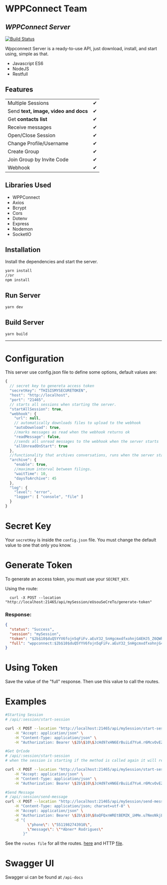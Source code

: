# WPPConnect Team
## _WPPConnect Server_

[![Build Status](https://travis-ci.org/joemccann/dillinger.svg?branch=master)](https://travis-ci.org/joemccann/dillinger)

Wppconnect Server is a ready-to-use API, just download, install, and start using, simple as that.

- Javascript ES6
- NodeJS
- Restfull

## Features

|                                                            |     |
| ---------------------------------------------------------- | --- |
| Multiple Sessions                                          | ✔ |
| Send **text, image, video and docs**                | ✔ |
| Get **contacts list** | ✔   |
| Receive messages                                            | ✔ |
| Open/Close Session                                        | ✔|
| Change Profile/Username                                         | ✔   |
| Create Group                                         | ✔ | 
| Join Group by Invite Code                                         | ✔ | 
| Webhook                                         | ✔ |

## Libraries Used

- WPPConnect
- Axios
- Bcrypt
- Cors
- Dotenv
- Express
- Nodemon
- SocketIO

## Installation

Install the dependencies and start the server.

```sh
yarn install
//or
npm install
```

## Run Server
```sh
yarn dev
```

## Build Server
```sh
yarn build
```

------

# Configuration

This server use config.json file to define some options, default values are:

```javascript
{
  // secret key to genereta access token
  "secretKey": "THISISMYSECURETOKEN", 
  "host": "http://localhost",
  "port": "21465",
  // starts all sessions when starting the server.
  "startAllSession": true,
  "webhook": {
    "url": null,
    // automatically downloads files to upload to the webhook
    "autoDownload": true,
    //marks messages as read when the webhook returns ok
    "readMessage": false,
    //sends all unread messages to the webhook when the server starts
    "allUnreadOnStart": true
  },
  //functionality that archives conversations, runs when the server starts
  "archive": {
    "enable": true,
    //maximum interval between filings.
    "waitTime": 10,
    "daysToArchive": 45
  },
  "log": {
    "level": "error",
    "logger": [ "console", "file" ]
  }
}
```

# Secret Key

Your `secretKey` is inside the `config.json` file. You must change the default value to one that only you know.

<!-- ![Peek 2021-03-25 09-33](https://user-images.githubusercontent.com/40338524/112473515-3b310a80-8d4d-11eb-94bb-ff409c91d9b8.gif) -->

# Generate Token

To generate an access token, you must use your `SECRET_KEY`.

Using the route:

```shell
  curl -X POST --location "http://localhost:21465/api/mySession/eUsouSeCreTo/generate-token"
```

### Response:

```json
{
  "status": "Success",
  "session": "mySession",
  "token": "$2b$10$duQ5YYV6fojn5qFiFv.aEuY32_SnHgcmxdfxohnjG4EHJ5_Z6QWhe",
  "full": "wppconnect:$2b$10$duQ5YYV6fojn5qFiFv.aEuY32_SnHgcmxdfxohnjG4EHJ5_Z6QWhe"
}
```

# Using Token

Save the value of the "full" response. Then use this value to call the routes.

# Examples

```sh
#Starting Session
# /api/:session/start-session

curl -X POST --location "http://localhost:21465/api/mySession/start-session" \
    -H "Accept: application/json" \
    -H "Content-Type: application/json" \
    -H "Authorization: Bearer \$2b\$10\$JcHd97xHN6ErBuiLd7Yu4.r6McvOvEZZDQTQwev2MRK_zQObUZZ9C"
```

```sh
#Get QrCode
# /api/:session/start-session
# when the session is starting if the method is called again it will return the base64 qrCode

curl -X POST --location "http://localhost:21465/api/mySession/start-session" \
    -H "Accept: application/json" \
    -H "Content-Type: application/json" \
    -H "Authorization: Bearer \$2b\$10\$JcHd97xHN6ErBuiLd7Yu4.r6McvOvEZZDQTQwev2MRK_zQObUZZ9C"
```

```sh
#Send Message
# /api/:session/send-message
curl -X POST --location "http://localhost:21465/api/mySession/send-message" \
    -H "Content-Type: application/json; charset=utf-8" \
    -H "Accept: application/json" \
    -H "Authorization: Bearer \$2b\$10\$8aQFQxnWREtBEMZK_iHMe.u7NeoNkjL7s6NYai_83Pb31Ycss6Igm" \
    -d "{
          \"phone\": \"5511982743910\",
          \"message\": \"*Abner* Rodrigues\"
        }"
```

See the `routes file` for all the routes. [here](/src/routes/index.js) and HTTP [file](/requests.http).

# Swagger UI
Swagger ui can be found at  `/api-docs`